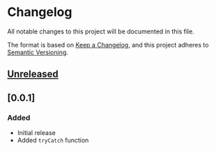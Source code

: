 # Changelog

All notable changes to this project will be documented in this file.

The format is based on [Keep a Changelog](https://keepachangelog.com/en/1.1.0/),
and this project adheres to [Semantic Versioning](https://semver.org/spec/v2.0.0.html).

## [Unreleased]

## [0.0.1]

### Added

- Initial release
- Added `tryCatch` function

[1.0.0]: https://github.com/nalanj/mockable-modules/compare/31199dff0d3b34d56deb15abdca5e832914b9257...v0.0.1
[unreleased]: https://github.com/nalanj/mockable-modules/compare/main...0.0.1
